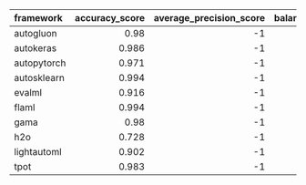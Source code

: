 | framework   |   accuracy_score |   average_precision_score |   balanced_accuracy_score |   cohen_kappa_score |   f1_score_macro |   f1_score_micro |   f1_score_weighted |   matthews_corrcoef |   precision_score |   recall_score |   roc_auc_score |   coverage_error |   label_ranking_average_precision_score |   label_ranking_loss | training_time   | test_time   |
|:------------|-----------------:|--------------------------:|--------------------------:|--------------------:|-----------------:|-----------------:|--------------------:|--------------------:|------------------:|---------------:|----------------:|-----------------:|----------------------------------------:|---------------------:|:----------------|:------------|
| autogluon   |            0.98  |                        -1 |                     0.967 |               0.958 |            0.935 |            0.98  |               0.981 |               0.958 |                -1 |             -1 |              -1 |               -1 |                                      -1 |                   -1 | 00:00:11        | 00:00:00    |
| autokeras   |            0.986 |                        -1 |                     0.965 |               0.97  |            0.942 |            0.986 |               0.986 |               0.97  |                -1 |             -1 |              -1 |               -1 |                                      -1 |                   -1 | 00:01:17        | 00:00:00    |
| autopytorch |            0.971 |                        -1 |                     0.946 |               0.94  |            0.909 |            0.971 |               0.973 |               0.94  |                -1 |             -1 |              -1 |               -1 |                                      -1 |                   -1 | 00:13:38        | 00:02:17    |
| autosklearn |            0.994 |                        -1 |                     0.994 |               0.988 |            0.976 |            0.994 |               0.994 |               0.988 |                -1 |             -1 |              -1 |               -1 |                                      -1 |                   -1 | 00:19:39        | 00:00:02    |
| evalml      |            0.916 |                        -1 |                     0.86  |               0.826 |            0.787 |            0.916 |               0.922 |               0.831 |                -1 |             -1 |              -1 |               -1 |                                      -1 |                   -1 | 00:10:01        | 00:00:00    |
| flaml       |            0.994 |                        -1 |                     0.994 |               0.988 |            0.976 |            0.994 |               0.994 |               0.988 |                -1 |             -1 |              -1 |               -1 |                                      -1 |                   -1 | 00:10:00        | 00:00:00    |
| gama        |            0.98  |                        -1 |                     0.944 |               0.958 |            0.915 |            0.98  |               0.981 |               0.958 |                -1 |             -1 |              -1 |               -1 |                                      -1 |                   -1 | 00:08:59        | 00:00:00    |
| h2o         |            0.728 |                        -1 |                     0.325 |               0.322 |            0.315 |            0.728 |               0.68  |               0.342 |                -1 |             -1 |              -1 |               -1 |                                      -1 |                   -1 | 00:10:10        | 00:00:00    |
| lightautoml |            0.902 |                        -1 |                     0.482 |               0.795 |            0.489 |            0.902 |               0.907 |               0.795 |                -1 |             -1 |              -1 |               -1 |                                      -1 |                   -1 | 00:00:51        | 00:00:00    |
| tpot        |            0.983 |                        -1 |                     0.947 |               0.964 |            0.923 |            0.983 |               0.984 |               0.964 |                -1 |             -1 |              -1 |               -1 |                                      -1 |                   -1 | 00:10:02        | 00:00:00    |
